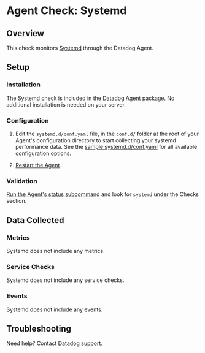 # Agent Check: Systemd

## Overview

This check monitors [Systemd][1] through the Datadog Agent.

## Setup

### Installation

The Systemd check is included in the [Datadog Agent][2] package. No additional installation is needed on your server.

### Configuration

1. Edit the `systemd.d/conf.yaml` file, in the `conf.d/` folder at the root of your
   Agent's configuration directory to start collecting your systemd performance data.
   See the [sample systemd.d/conf.yaml][2] for all available configuration options.

2. [Restart the Agent][3].

### Validation

[Run the Agent's status subcommand][4] and look for `systemd` under the Checks section.

## Data Collected

### Metrics

Systemd does not include any metrics.

### Service Checks

Systemd does not include any service checks.

### Events

Systemd does not include any events.

## Troubleshooting

Need help? Contact [Datadog support][5].

[1]: **LINK_TO_INTEGERATION_SITE**
[2]: https://github.com/DataDog/integrations-core/blob/master/systemd/datadog_checks/systemd/data/conf.yaml.example
[3]: https://docs.datadoghq.com/agent/faq/agent-commands/#start-stop-restart-the-agent
[4]: https://docs.datadoghq.com/agent/faq/agent-commands/#agent-status-and-information
[5]: https://docs.datadoghq.com/help/
